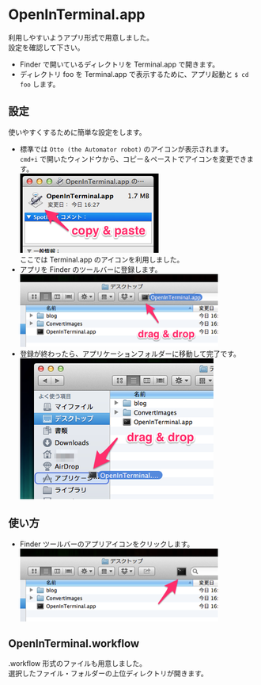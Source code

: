 # OpenInTerminal.app

利用しやすいようアプリ形式で用意しました。  
設定を確認して下さい。

* Finder で開いているディレクトリを Terminal.app で開きます。
* ディレクトリ foo を Terminal.app で表示するために、アプリ起動と `$ cd foo` します。


## 設定

使いやすくするために簡単な設定をします。

* 標準では `Otto (the Automator robot)` のアイコンが表示されます。  
`cmd+i` で開いたウィンドウから、コピー＆ペーストでアイコンを変更できます。  
![icon](./img/ot01.png)  
ここでは Terminal.app のアイコンを利用しました。
* アプリを Finder のツールバーに登録します。  
![ToolBar](./img/ot02.png)
* 登録が終わったら、アプリケーションフォルダーに移動して完了です。  
![ToolBar](./img/ot04.png)


## 使い方

* Finder ツールバーのアプリアイコンをクリックします。  
![click](./img/ot03.png)


## OpenInTerminal.workflow

.workflow 形式のファイルも用意しました。  
選択したファイル・フォルダーの上位ディレクトリが開きます。
